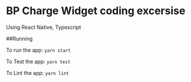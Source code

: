 # BP Charge Widget coding excersise

Using React Native, Typescript

##Running

To run the app:
`yarn start`

To Test the app:
`yarn test`

To Lint the app:
`yarn lint`
